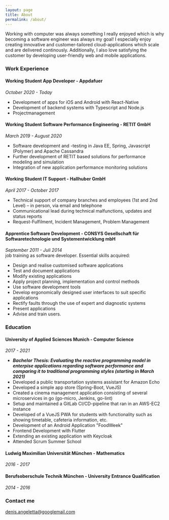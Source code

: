 ```yaml
---
layout: page
title: About
permalink: /about/
---
```


Working with computer was always something I really enjoyed which is why becoming a software engineer was always my goal! I especially enjoy creating innovative and customer-tailored cloud-applications which scale and are delivered continously. Additionally, I also love satisfying the customer by developing user-friendly web and mobile applications.

### Work Experience

#### Working Student App Developer - Appdafuer
_October 2020 - Today_
- Development of apps for iOS and Android with React-Native
- Development of backend systems with Typescript and Node.js
- Projectmanagement

#### Working Student Software Performance Engineering - RETIT GmbH
_March 2019 - August 2020_
- Software development and -testing in Java EE, Spring, Javascript (Polymer) and Apache Cassandra
- Further development of RETIT based solutions for performance modeling and simulation
- Integration of new application performance monitoring solutions

#### Working Student IT Support - Hallhuber GmbH
_April 2017 - October 2017_
- Technical support of company branches and employees (1st and 2nd Level) – in person, via email and telephone
- Communicational lead during technical malfunctions, updates and status reports
- Request-Fulfilment, Incident Management, Problem Management

#### Apprentice Software Development - CONSYS Gesellschaft für Softwaretechnologie und Systementwicklung mbH
_September 2011 - Juli 2014_<br>
job training as software developer. Essential skills acquired:
- Design and realise customised software applications
- Test and document applications
- Modify existing applications
- Apply project planning, implementation and control methods
- Use software development tools
- Develop ergonomically designed user interfaces to suit specific applications
- Rectify faults through the use of expert and diagnostic systems
- Present applications
- Advise and train users.

### Education

#### University of Applied Sciences Munich - Computer Science
_2017 - 2021_
- ***Bachelor Thesis: Evaluating the reactive programming model in enterpise applications regarding software performance and comparing it to traditional programming styles (starting in March 2021)***
- Developed a public transportation systems assistant for Amazon Echo
- Developed a simple app store (Spring-Boot, VueJS)
- Created a cinema management application consisting of several microservices in go (go-micro, Jenkins, go-lint)
- Setup and maintained a GitLab CI/CD-pipeline that ran in an AWS-EC2 instance
- Developed of a VueJS PWA for students with functionality such as showing timetable, cafeteria information, etc.
- Development of an Android Application "FoodWeek"
- Frontend Development with Flutter
- Extending an existing application with Keycloak
- Attended Scrum Summer School

#### Ludwig Maximilian Universität München - Mathematics
_2016 - 2017_

#### Berufsoberschule Technik München - University Entrance Qualification
_2014 - 2016_



### Contact me

[denis.angeletta@googlemail.com](mailto:denis.angeletta@googlemail.com)